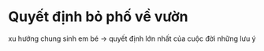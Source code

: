 # Quyết định bỏ phố về vườn

xu hướng chung
sinh em bé ->
quyết định lớn nhất của cuộc đời
những lưu ý
